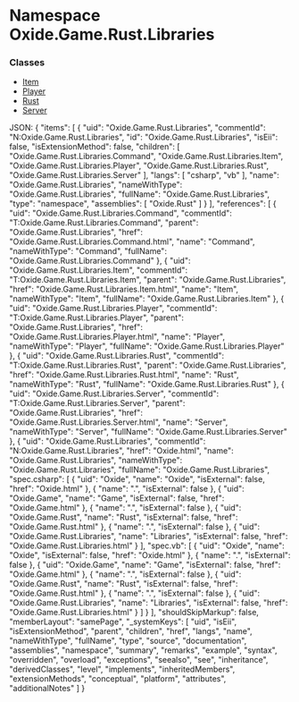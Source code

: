 # Namespace Oxide.Game.Rust.Libraries
### Classes 
- [Item](Item.md)
- [Player](Player.md)
- [Rust](Rust.md)
- [Server](Server.md)






JSON:
{
  "items": [
    {
      "uid": "Oxide.Game.Rust.Libraries",
      "commentId": "N:Oxide.Game.Rust.Libraries",
      "id": "Oxide.Game.Rust.Libraries",
      "isEii": false,
      "isExtensionMethod": false,
      "children": [
        "Oxide.Game.Rust.Libraries.Command",
        "Oxide.Game.Rust.Libraries.Item",
        "Oxide.Game.Rust.Libraries.Player",
        "Oxide.Game.Rust.Libraries.Rust",
        "Oxide.Game.Rust.Libraries.Server"
      ],
      "langs": [
        "csharp",
        "vb"
      ],
      "name": "Oxide.Game.Rust.Libraries",
      "nameWithType": "Oxide.Game.Rust.Libraries",
      "fullName": "Oxide.Game.Rust.Libraries",
      "type": "namespace",
      "assemblies": [
        "Oxide.Rust"
      ]
    }
  ],
  "references": [
    {
      "uid": "Oxide.Game.Rust.Libraries.Command",
      "commentId": "T:Oxide.Game.Rust.Libraries.Command",
      "parent": "Oxide.Game.Rust.Libraries",
      "href": "Oxide.Game.Rust.Libraries.Command.html",
      "name": "Command",
      "nameWithType": "Command",
      "fullName": "Oxide.Game.Rust.Libraries.Command"
    },
    {
      "uid": "Oxide.Game.Rust.Libraries.Item",
      "commentId": "T:Oxide.Game.Rust.Libraries.Item",
      "parent": "Oxide.Game.Rust.Libraries",
      "href": "Oxide.Game.Rust.Libraries.Item.html",
      "name": "Item",
      "nameWithType": "Item",
      "fullName": "Oxide.Game.Rust.Libraries.Item"
    },
    {
      "uid": "Oxide.Game.Rust.Libraries.Player",
      "commentId": "T:Oxide.Game.Rust.Libraries.Player",
      "parent": "Oxide.Game.Rust.Libraries",
      "href": "Oxide.Game.Rust.Libraries.Player.html",
      "name": "Player",
      "nameWithType": "Player",
      "fullName": "Oxide.Game.Rust.Libraries.Player"
    },
    {
      "uid": "Oxide.Game.Rust.Libraries.Rust",
      "commentId": "T:Oxide.Game.Rust.Libraries.Rust",
      "parent": "Oxide.Game.Rust.Libraries",
      "href": "Oxide.Game.Rust.Libraries.Rust.html",
      "name": "Rust",
      "nameWithType": "Rust",
      "fullName": "Oxide.Game.Rust.Libraries.Rust"
    },
    {
      "uid": "Oxide.Game.Rust.Libraries.Server",
      "commentId": "T:Oxide.Game.Rust.Libraries.Server",
      "parent": "Oxide.Game.Rust.Libraries",
      "href": "Oxide.Game.Rust.Libraries.Server.html",
      "name": "Server",
      "nameWithType": "Server",
      "fullName": "Oxide.Game.Rust.Libraries.Server"
    },
    {
      "uid": "Oxide.Game.Rust.Libraries",
      "commentId": "N:Oxide.Game.Rust.Libraries",
      "href": "Oxide.html",
      "name": "Oxide.Game.Rust.Libraries",
      "nameWithType": "Oxide.Game.Rust.Libraries",
      "fullName": "Oxide.Game.Rust.Libraries",
      "spec.csharp": [
        {
          "uid": "Oxide",
          "name": "Oxide",
          "isExternal": false,
          "href": "Oxide.html"
        },
        {
          "name": ".",
          "isExternal": false
        },
        {
          "uid": "Oxide.Game",
          "name": "Game",
          "isExternal": false,
          "href": "Oxide.Game.html"
        },
        {
          "name": ".",
          "isExternal": false
        },
        {
          "uid": "Oxide.Game.Rust",
          "name": "Rust",
          "isExternal": false,
          "href": "Oxide.Game.Rust.html"
        },
        {
          "name": ".",
          "isExternal": false
        },
        {
          "uid": "Oxide.Game.Rust.Libraries",
          "name": "Libraries",
          "isExternal": false,
          "href": "Oxide.Game.Rust.Libraries.html"
        }
      ],
      "spec.vb": [
        {
          "uid": "Oxide",
          "name": "Oxide",
          "isExternal": false,
          "href": "Oxide.html"
        },
        {
          "name": ".",
          "isExternal": false
        },
        {
          "uid": "Oxide.Game",
          "name": "Game",
          "isExternal": false,
          "href": "Oxide.Game.html"
        },
        {
          "name": ".",
          "isExternal": false
        },
        {
          "uid": "Oxide.Game.Rust",
          "name": "Rust",
          "isExternal": false,
          "href": "Oxide.Game.Rust.html"
        },
        {
          "name": ".",
          "isExternal": false
        },
        {
          "uid": "Oxide.Game.Rust.Libraries",
          "name": "Libraries",
          "isExternal": false,
          "href": "Oxide.Game.Rust.Libraries.html"
        }
      ]
    }
  ],
  "shouldSkipMarkup": false,
  "memberLayout": "samePage",
  "_systemKeys": [
    "uid",
    "isEii",
    "isExtensionMethod",
    "parent",
    "children",
    "href",
    "langs",
    "name",
    "nameWithType",
    "fullName",
    "type",
    "source",
    "documentation",
    "assemblies",
    "namespace",
    "summary",
    "remarks",
    "example",
    "syntax",
    "overridden",
    "overload",
    "exceptions",
    "seealso",
    "see",
    "inheritance",
    "derivedClasses",
    "level",
    "implements",
    "inheritedMembers",
    "extensionMethods",
    "conceptual",
    "platform",
    "attributes",
    "additionalNotes"
  ]
}